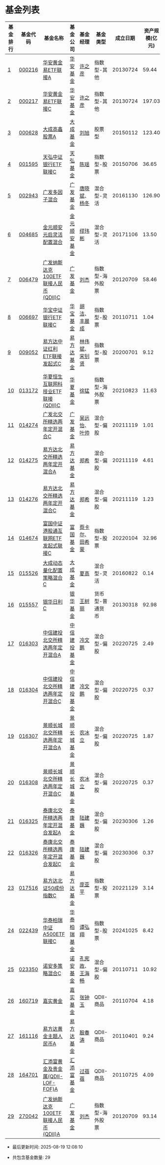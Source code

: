 # 基金列表

   

| 基金排行 | 基金代码 | 基金名称 |  基金公司 | 基金经理 | 基金类型 | 成立日期 | 资产规模(亿元) | 报告日期 | 最新净值 | 净值变动 | 变动日期 |
|----------|----------|----------|----------|----------|----------|----------|----------|----------|----------|----------|----------|
| [1](https://fund.eastmoney.com/data/fundranking.html#tall;c0;r;s1nzf;pn50;ddesc;qsd20250819;qed20240819;qdii;zq;gg;gzbd;gzfs;bbzt;sfbb) | [000216](https://fundf10.eastmoney.com/jbgk_000216.html) | [华安黄金易ETF联接A](/Fund/Meta/CN/000216.json) |[华安基金](https://fund.eastmoney.com/company/80000228.html) | [许之彦](https://fund.eastmoney.com/manager/30044485.html) | 指数型-其他 | 20130724 | 59.44 | 20250630 | [2.698](https://fund.eastmoney.com/000216.html) | 0.12% | 08-18 |
| [2](https://fund.eastmoney.com/data/fundranking.html#tall;c0;r;s1nzf;pn50;ddesc;qsd20250819;qed20240819;qdii;zq;gg;gzbd;gzfs;bbzt;sfbb) | [000217](https://fundf10.eastmoney.com/jbgk_000217.html) | [华安黄金易ETF联接C](/Fund/Meta/CN/000217.json) |[华安基金](https://fund.eastmoney.com/company/80000228.html) | [许之彦](https://fund.eastmoney.com/manager/30044485.html) | 指数型-其他 | 20130724 | 197.03 | 20250630 | [2.6325](https://fund.eastmoney.com/000217.html) | 0.11% | 08-18 |
| [3](https://fund.eastmoney.com/data/fundranking.html#tall;c0;r;s1nzf;pn50;ddesc;qsd20250819;qed20240819;qdii;zq;gg;gzbd;gzfs;bbzt;sfbb) | [000628](https://fundf10.eastmoney.com/jbgk_000628.html) | [大成高鑫股票A](/Fund/Meta/CN/000628.json) |[大成基金](https://fund.eastmoney.com/company/80000225.html) | [刘旭](https://fund.eastmoney.com/manager/30361915.html) | 股票型 | 20150112 | 123.40 | 20250630 | [4.969](https://fund.eastmoney.com/000628.html) | 0.34% | 08-18 |
| [4](https://fund.eastmoney.com/data/fundranking.html#tall;c0;r;s1nzf;pn50;ddesc;qsd20250819;qed20240819;qdii;zq;gg;gzbd;gzfs;bbzt;sfbb) | [001595](https://fundf10.eastmoney.com/jbgk_001595.html) | [天弘中证银行ETF联接C](/Fund/Meta/CN/001595.json) |[天弘基金](https://fund.eastmoney.com/company/80041198.html) | [陈瑶](https://fund.eastmoney.com/manager/30570026.html) | 指数型-股票 | 20150706 | 36.65 | 20250630 | [1.7969](https://fund.eastmoney.com/001595.html) | 0.31% | 08-18 |
| [5](https://fund.eastmoney.com/data/fundranking.html#tall;c0;r;s1nzf;pn50;ddesc;qsd20250819;qed20240819;qdii;zq;gg;gzbd;gzfs;bbzt;sfbb) | [002943](https://fundf10.eastmoney.com/jbgk_002943.html) | [广发多因子混合](/Fund/Meta/CN/002943.json) |[广发基金](https://fund.eastmoney.com/company/80000248.html) | [唐晓斌](https://fund.eastmoney.com/manager/30062778.html)、[杨冬](https://fund.eastmoney.com/manager/30055498.html) | 混合型-灵活 | 20161130 | 126.90 | 20250630 | [4.3743](https://fund.eastmoney.com/002943.html) | 0.42% | 08-18 |
| [6](https://fund.eastmoney.com/data/fundranking.html#tall;c0;r;s1nzf;pn50;ddesc;qsd20250819;qed20240819;qdii;zq;gg;gzbd;gzfs;bbzt;sfbb) | [004685](https://fundf10.eastmoney.com/jbgk_004685.html) | [金元顺安元启灵活配置混合](/Fund/Meta/CN/004685.json) |[金元顺安基金](https://fund.eastmoney.com/company/80086876.html) | [缪玮彬](https://fund.eastmoney.com/manager/30138293.html) | 混合型-灵活 | 20171106 | 13.50 | 20250630 | [6.0286](https://fund.eastmoney.com/004685.html) | 0.3% | 08-18 |
| [7](https://fund.eastmoney.com/data/fundranking.html#tall;c0;r;s1nzf;pn50;ddesc;qsd20250819;qed20240819;qdii;zq;gg;gzbd;gzfs;bbzt;sfbb) | [006479](https://fundf10.eastmoney.com/jbgk_006479.html) | [广发纳斯达克100ETF联接人民币(QDII)C](/Fund/Meta/CN/006479.json) |[广发基金](https://fund.eastmoney.com/company/80000248.html) | [刘杰](https://fund.eastmoney.com/manager/30283311.html) | 指数型-海外股票 | 20120709 | 58.46 | 20250630 | [6.9045](https://fund.eastmoney.com/006479.html) | -0.46% | 08-15 |
| [8](https://fund.eastmoney.com/data/fundranking.html#tall;c0;r;s1nzf;pn50;ddesc;qsd20250819;qed20240819;qdii;zq;gg;gzbd;gzfs;bbzt;sfbb) | [006697](https://fundf10.eastmoney.com/jbgk_006697.html) | [华宝中证银行ETF联接C](/Fund/Meta/CN/006697.json) |[华宝基金](https://fund.eastmoney.com/company/80000250.html) | [胡洁](https://fund.eastmoney.com/manager/30191326.html)、[丰晨成](https://fund.eastmoney.com/manager/30389782.html) | 指数型-股票 | 20110711 | 1.04 | 20250630 | [1.6524](https://fund.eastmoney.com/006697.html) | 0.3% | 08-18 |
| [9](https://fund.eastmoney.com/data/fundranking.html#tall;c0;r;s1nzf;pn50;ddesc;qsd20250819;qed20240819;qdii;zq;gg;gzbd;gzfs;bbzt;sfbb) | [009052](https://fundf10.eastmoney.com/jbgk_009052.html) | [易方达中证红利ETF联接发起式C](/Fund/Meta/CN/009052.json) |[易方达基金](https://fund.eastmoney.com/company/80000229.html) | [林伟斌](https://fund.eastmoney.com/manager/30198126.html)、[宋钊贤](https://fund.eastmoney.com/manager/30712250.html) | 指数型-股票 | 20200701 | 9.12 | 20250630 | [1.2789](https://fund.eastmoney.com/009052.html) | -0.18% | 08-18 |
| [10](https://fund.eastmoney.com/data/fundranking.html#tall;c0;r;s1nzf;pn50;ddesc;qsd20250819;qed20240819;qdii;zq;gg;gzbd;gzfs;bbzt;sfbb) | [013172](https://fundf10.eastmoney.com/jbgk_013172.html) | [华夏恒生互联网科技业ETF联接(QDII)C](/Fund/Meta/CN/013172.json) |[华夏基金](https://fund.eastmoney.com/company/80000222.html) | [徐猛](https://fund.eastmoney.com/manager/30106590.html) | 指数型-海外股票 | 20210823 | 11.63 | 20250630 | [0.8202](https://fund.eastmoney.com/013172.html) | 0.77% | 08-18 |
| [11](https://fund.eastmoney.com/data/fundranking.html#tall;c0;r;s1nzf;pn50;ddesc;qsd20250819;qed20240819;qdii;zq;gg;gzbd;gzfs;bbzt;sfbb) | [014274](https://fundf10.eastmoney.com/jbgk_014274.html) | [广发北交所精选两年定开混合C](/Fund/Meta/CN/014274.json) |[广发基金](https://fund.eastmoney.com/company/80000248.html) | [吴远怡](https://fund.eastmoney.com/manager/30714349.html)、[叶帅](https://fund.eastmoney.com/manager/30744272.html) | 混合型-偏股 | 20211119 | 1.01 | 20250630 | [1.793](https://fund.eastmoney.com/014274.html) | 5.12% | 08-18 |
| [12](https://fund.eastmoney.com/data/fundranking.html#tall;c0;r;s1nzf;pn50;ddesc;qsd20250819;qed20240819;qdii;zq;gg;gzbd;gzfs;bbzt;sfbb) | [014275](https://fundf10.eastmoney.com/jbgk_014275.html) | [易方达北交所精选两年定开混合A](/Fund/Meta/CN/014275.json) |[易方达基金](https://fund.eastmoney.com/company/80000229.html) | [郑希](https://fund.eastmoney.com/manager/30189730.html) | 混合型-偏股 | 20211119 | 4.61 | 20250630 | [1.7521](https://fund.eastmoney.com/014275.html) | 5.34% | 08-18 |
| [13](https://fund.eastmoney.com/data/fundranking.html#tall;c0;r;s1nzf;pn50;ddesc;qsd20250819;qed20240819;qdii;zq;gg;gzbd;gzfs;bbzt;sfbb) | [014276](https://fundf10.eastmoney.com/jbgk_014276.html) | [易方达北交所精选两年定开混合C](/Fund/Meta/CN/014276.json) |[易方达基金](https://fund.eastmoney.com/company/80000229.html) | [郑希](https://fund.eastmoney.com/manager/30189730.html) | 混合型-偏股 | 20211119 | 1.23 | 20250630 | [1.7364](https://fund.eastmoney.com/014276.html) | 5.33% | 08-18 |
| [14](https://fund.eastmoney.com/data/fundranking.html#tall;c0;r;s1nzf;pn50;ddesc;qsd20250819;qed20240819;qdii;zq;gg;gzbd;gzfs;bbzt;sfbb) | [014674](https://fundf10.eastmoney.com/jbgk_014674.html) | [富国中证港股通互联网ETF发起式联接C](/Fund/Meta/CN/014674.json) |[富国基金](https://fund.eastmoney.com/company/80000221.html) | [蔡卡尔](https://fund.eastmoney.com/manager/30516945.html)、[田希蒙](https://fund.eastmoney.com/manager/30788191.html) | 指数型-股票 | 20220104 | 32.96 | 20250630 | [1.0675](https://fund.eastmoney.com/014674.html) | 1.24% | 08-18 |
| [15](https://fund.eastmoney.com/data/fundranking.html#tall;c0;r;s1nzf;pn50;ddesc;qsd20250819;qed20240819;qdii;zq;gg;gzbd;gzfs;bbzt;sfbb) | [015526](https://fundf10.eastmoney.com/jbgk_015526.html) | [大成动态量化配置策略混合C](/Fund/Meta/CN/015526.json) |[大成基金](https://fund.eastmoney.com/company/80000225.html) | [夏高](https://fund.eastmoney.com/manager/30309950.html) | 混合型-灵活 | 20160822 | 0.14 | 20250630 | [1.3267](https://fund.eastmoney.com/015526.html) | 1.2% | 08-18 |
| [16](https://fund.eastmoney.com/data/fundranking.html#tall;c0;r;s1nzf;pn50;ddesc;qsd20250819;qed20240819;qdii;zq;gg;gzbd;gzfs;bbzt;sfbb) | [015557](https://fundf10.eastmoney.com/jbgk_015557.html) | [银华日利C](/Fund/Meta/CN/015557.json) |[银华基金](https://fund.eastmoney.com/company/80000235.html) | [王树丽](https://fund.eastmoney.com/manager/30531436.html) | 货币型-普通货币 | 20130318 | 92.98 | 20250630 | [N/A](https://fund.eastmoney.com/015557.html) | N/A% | N/A |
| [17](https://fund.eastmoney.com/data/fundranking.html#tall;c0;r;s1nzf;pn50;ddesc;qsd20250819;qed20240819;qdii;zq;gg;gzbd;gzfs;bbzt;sfbb) | [016303](https://fundf10.eastmoney.com/jbgk_016303.html) | [中信建投北交所精选两年定开混合A](/Fund/Meta/CN/016303.json) |[中信建投基金](https://fund.eastmoney.com/company/80355113.html) | [冷文鹏](https://fund.eastmoney.com/manager/30467898.html) | 混合型-偏股 | 20220725 | 2.49 | 20250630 | [2.7414](https://fund.eastmoney.com/016303.html) | 4.79% | 08-18 |
| [18](https://fund.eastmoney.com/data/fundranking.html#tall;c0;r;s1nzf;pn50;ddesc;qsd20250819;qed20240819;qdii;zq;gg;gzbd;gzfs;bbzt;sfbb) | [016304](https://fundf10.eastmoney.com/jbgk_016304.html) | [中信建投北交所精选两年定开混合C](/Fund/Meta/CN/016304.json) |[中信建投基金](https://fund.eastmoney.com/company/80355113.html) | [冷文鹏](https://fund.eastmoney.com/manager/30467898.html) | 混合型-偏股 | 20220725 | 0.37 | 20250630 | [2.7085](https://fund.eastmoney.com/016304.html) | 4.78% | 08-18 |
| [19](https://fund.eastmoney.com/data/fundranking.html#tall;c0;r;s1nzf;pn50;ddesc;qsd20250819;qed20240819;qdii;zq;gg;gzbd;gzfs;bbzt;sfbb) | [016307](https://fundf10.eastmoney.com/jbgk_016307.html) | [景顺长城北交所精选两年定开混合A](/Fund/Meta/CN/016307.json) |[景顺长城基金](https://fund.eastmoney.com/company/80000251.html) | [农冰立](https://fund.eastmoney.com/manager/30581892.html) | 混合型-偏股 | 20220725 | 1.87 | 20250630 | [2.0629](https://fund.eastmoney.com/016307.html) | 5.34% | 08-18 |
| [20](https://fund.eastmoney.com/data/fundranking.html#tall;c0;r;s1nzf;pn50;ddesc;qsd20250819;qed20240819;qdii;zq;gg;gzbd;gzfs;bbzt;sfbb) | [016308](https://fundf10.eastmoney.com/jbgk_016308.html) | [景顺长城北交所精选两年定开混合C](/Fund/Meta/CN/016308.json) |[景顺长城基金](https://fund.eastmoney.com/company/80000251.html) | [农冰立](https://fund.eastmoney.com/manager/30581892.html) | 混合型-偏股 | 20220725 | 0.37 | 20250630 | [2.0315](https://fund.eastmoney.com/016308.html) | 5.33% | 08-18 |
| [21](https://fund.eastmoney.com/data/fundranking.html#tall;c0;r;s1nzf;pn50;ddesc;qsd20250819;qed20240819;qdii;zq;gg;gzbd;gzfs;bbzt;sfbb) | [016325](https://fundf10.eastmoney.com/jbgk_016325.html) | [泰康北交所精选两年定开混合发起A](/Fund/Meta/CN/016325.json) |[泰康基金](https://fund.eastmoney.com/company/81246345.html) | [陆建巍](https://fund.eastmoney.com/manager/30141297.html) | 混合型-偏股 | 20230306 | 1.26 | 20250630 | [2.3778](https://fund.eastmoney.com/016325.html) | None% | 08-15 |
| [22](https://fund.eastmoney.com/data/fundranking.html#tall;c0;r;s1nzf;pn50;ddesc;qsd20250819;qed20240819;qdii;zq;gg;gzbd;gzfs;bbzt;sfbb) | [016326](https://fundf10.eastmoney.com/jbgk_016326.html) | [泰康北交所精选两年定开混合发起C](/Fund/Meta/CN/016326.json) |[泰康基金](https://fund.eastmoney.com/company/81246345.html) | [陆建巍](https://fund.eastmoney.com/manager/30141297.html) | 混合型-偏股 | 20230306 | 0.37 | 20250630 | [2.3501](https://fund.eastmoney.com/016326.html) | None% | 08-15 |
| [23](https://fund.eastmoney.com/data/fundranking.html#tall;c0;r;s1nzf;pn50;ddesc;qsd20250819;qed20240819;qdii;zq;gg;gzbd;gzfs;bbzt;sfbb) | [017516](https://fundf10.eastmoney.com/jbgk_017516.html) | [易方达北证50成份指数C](/Fund/Meta/CN/017516.json) |[易方达基金](https://fund.eastmoney.com/company/80000229.html) | [庞亚平](https://fund.eastmoney.com/manager/30589069.html) | 指数型-股票 | 20221129 | 3.14 | 20250630 | [1.5807](https://fund.eastmoney.com/017516.html) | 6.45% | 08-18 |
| [24](https://fund.eastmoney.com/data/fundranking.html#tall;c0;r;s1nzf;pn50;ddesc;qsd20250819;qed20240819;qdii;zq;gg;gzbd;gzfs;bbzt;sfbb) | [022439](https://fundf10.eastmoney.com/jbgk_022439.html) | [华泰柏瑞中证A500ETF联接C](/Fund/Meta/CN/022439.json) |[华泰柏瑞基金](https://fund.eastmoney.com/company/80055334.html) | [谭弘翔](https://fund.eastmoney.com/manager/30726462.html) | 指数型-股票 | 20241025 | 8.42 | 20250630 | [1.0843](https://fund.eastmoney.com/022439.html) | 0.99% | 08-18 |
| [25](https://fund.eastmoney.com/data/fundranking.html#tall;c0;r;s1nzf;pn50;ddesc;qsd20250819;qed20240819;qdii;zq;gg;gzbd;gzfs;bbzt;sfbb) | [023350](https://fundf10.eastmoney.com/jbgk_023350.html) | [诺安多策略混合C](/Fund/Meta/CN/023350.json) |[诺安基金](https://fund.eastmoney.com/company/80049689.html) | [孔宪政](https://fund.eastmoney.com/manager/30672631.html)、[王海畅](https://fund.eastmoney.com/manager/30774512.html) | 混合型-偏股 | 20110711 | 10.92 | 20250630 | [3.108](https://fund.eastmoney.com/023350.html) | 1.01% | 08-18 |
| [26](https://fund.eastmoney.com/data/fundranking.html#tall;c0;r;s1nzf;pn50;ddesc;qsd20250819;qed20240819;qdii;zq;gg;gzbd;gzfs;bbzt;sfbb) | [160719](https://fundf10.eastmoney.com/jbgk_160719.html) | [嘉实黄金](/Fund/Meta/CN/160719.json) |[嘉实基金](https://fund.eastmoney.com/company/80000223.html) | [张钟玉](https://fund.eastmoney.com/manager/30334245.html) | QDII-商品 | 20110704 | 4.18 | 20250630 | [1.618](https://fund.eastmoney.com/160719.html) | 0.06% | 08-15 |
| [27](https://fund.eastmoney.com/data/fundranking.html#tall;c0;r;s1nzf;pn50;ddesc;qsd20250819;qed20240819;qdii;zq;gg;gzbd;gzfs;bbzt;sfbb) | [161116](https://fundf10.eastmoney.com/jbgk_161116.html) | [易方达黄金主题人民币A](/Fund/Meta/CN/161116.json) |[易方达基金](https://fund.eastmoney.com/company/80000229.html) | [殷春涛](https://fund.eastmoney.com/manager/30836892.html) | QDII-商品 | 20110401 | 9.24 | 20250630 | [1.3089](https://fund.eastmoney.com/161116.html) | 0.1% | 08-15 |
| [28](https://fund.eastmoney.com/data/fundranking.html#tall;c0;r;s1nzf;pn50;ddesc;qsd20250819;qed20240819;qdii;zq;gg;gzbd;gzfs;bbzt;sfbb) | [164701](https://fundf10.eastmoney.com/jbgk_164701.html) | [汇添富黄金及贵金属(QDII-LOF-FOF)A](/Fund/Meta/CN/164701.json) |[汇添富基金](https://fund.eastmoney.com/company/80053708.html) | [过蓓蓓](https://fund.eastmoney.com/manager/30362194.html) | QDII-商品 | 20110725 | 4.09 | 20250630 | [1.393](https://fund.eastmoney.com/164701.html) | 0.14% | 08-15 |
| [29](https://fund.eastmoney.com/data/fundranking.html#tall;c0;r;s1nzf;pn50;ddesc;qsd20250819;qed20240819;qdii;zq;gg;gzbd;gzfs;bbzt;sfbb) | [270042](https://fundf10.eastmoney.com/jbgk_270042.html) | [广发纳斯达克100ETF联接人民币(QDII)A](/Fund/Meta/CN/270042.json) |[广发基金](https://fund.eastmoney.com/company/80000248.html) | [刘杰](https://fund.eastmoney.com/manager/30283311.html) | 指数型-海外股票 | 20120709 | 93.14 | 20250630 | [7.0135](https://fund.eastmoney.com/270042.html) | -0.46% | 08-15 |
- 最后更新时间: 2025-08-19 12:08:10

- 共包含基金数量: 29

